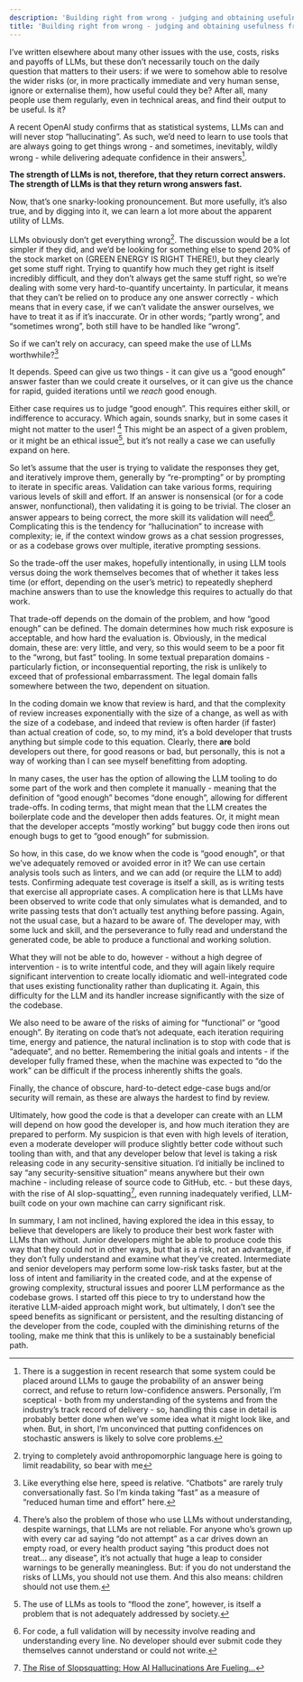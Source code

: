 ```yaml
---
description: 'Building right from wrong - judging and obtaining usefulness from LLMs'
title: 'Building right from wrong - judging and obtaining usefulness from LLMs'
---
```

I’ve written elsewhere about many other issues with the use, costs, risks and payoffs of LLMs, but these don’t necessarily touch on the daily question that matters to their users: if we were to somehow able to resolve the wider risks (or, in more practically immediate and very human sense, ignore or externalise them), how useful could they be? After all, many people use them regularly, even in technical areas, and find their output to be useful. Is it?

A recent OpenAI study confirms that as statistical systems, LLMs can and will never stop “hallucinating”. As such, we’d need to learn to use tools that are always going to get things wrong - and sometimes, inevitably, wildly wrong - while delivering adequate confidence in their answers[^1].

**The strength of LLMs is not, therefore, that they return correct answers. The strength of LLMs is that they return wrong answers fast.**

Now, that’s one snarky-looking pronouncement. But more usefully, it’s also true, and by digging into it, we can learn a lot more about the apparent utility of LLMs.

LLMs obviously don’t get everything wrong[^2]. The discussion would be a lot simpler if they did, and we’d be looking for something else to spend 20% of the stock market on (GREEN ENERGY IS RIGHT THERE!), but they clearly get some stuff right. Trying to quantify how much they get right is itself incredibly difficult, and they don’t always get the same stuff right, so we’re dealing with some very hard-to-quantify uncertainty. In particular, it means that they can’t be relied on to produce any one answer correctly - which means that in every case, if we can’t validate the answer ourselves, we have to treat it as if it’s inaccurate. Or in other words; “partly wrong”, and “sometimes wrong”, both still have to be handled like “wrong”.

So if we can’t rely on accuracy, can speed make the use of LLMs worthwhile?[^3]

It depends. Speed can give us two things - it can give us a “good enough” answer faster than we could create it ourselves, or it can give us the chance for rapid, guided iterations until we *reach* good enough.

Either case requires us to judge “good enough”. This requires either skill, or indifference to accuracy. Which again, sounds snarky, but in some cases it might not matter to the user! [^4] This might be an aspect of a given problem, or it might be an ethical issue[^5], but it’s not really a case we can usefully expand on here.

So let’s assume that the user is trying to validate the responses they get, and iteratively improve them, generally by “re-prompting” or by prompting to iterate in specific areas. Validation can take various forms, requiring various levels of skill and effort. If an answer is nonsensical (or for a code answer, nonfunctional), then validating it is going to be trivial. The closer an answer appears to being correct, the more skill its validation will need[^6]. Complicating this is the tendency for “hallucination” to increase with complexity; ie, if the context window grows as a chat session progresses, or as a codebase grows over multiple, iterative prompting sessions.

So the trade-off the user makes, hopefully intentionally, in using LLM tools versus doing the work themselves becomes that of whether it takes less time (or effort, depending on the user’s metric) to repeatedly shepherd machine answers than to use the knowledge this requires to actually do that work.

That trade-off depends on the domain of the problem, and how “good enough” can be defined. The domain determines how much risk exposure is acceptable, and how hard the evaluation is. Obviously, in the medical domain, these are: very little, and very, so this would seem to be a poor fit to the “wrong, but fast” tooling. In some textual preparation domains - particularly fiction, or inconsequential reporting, the risk is unlikely to exceed that of professional embarrassment. The legal domain falls somewhere between the two, dependent on situation.

In the coding domain we know that review is hard, and that the complexity of review increases exponentially with the size of a change, as well as with the size of a codebase, and indeed that review is often harder (if faster) than actual creation of code, so, to my mind, it’s a bold developer that trusts anything but simple code to this equation. Clearly, there **are** bold developers out there, for good reasons or bad, but personally, this is not a way of working than I can see myself benefitting from adopting.

In many cases, the user has the option of allowing the LLM tooling to do some part of the work and then complete it manually - meaning that the definition of “good enough” becomes “done enough”, allowing for different trade-offs. In coding terms, that might mean that the LLM creates the boilerplate code and the developer then adds features. Or, it might mean that the developer accepts “mostly working” but buggy code then irons out enough bugs to get to “good enough” for submission.

So how, in this case, do we know when the code is “good enough”, or that we’ve adequately removed or avoided error in it? We can use certain analysis tools such as linters, and we can add (or require the LLM to add) tests. Confirming adequate test coverage is itself a skill, as is writing tests that exercise all appropriate cases. A complication here is that LLMs have been observed to write code that only simulates what is demanded, and to write passing tests that don’t actually test anything before passing. Again, not the usual case, but a hazard to be aware of. The developer may, with some luck and skill, and the perseverance to fully read and understand the generated code, be able to produce a functional and working solution.

What they will not be able to do, however - without a high degree of intervention - is to write intentful code, and they will again likely require significant intervention to create locally idiomatic and well-integrated code that uses existing functionality rather than duplicating it. Again, this difficulty for the LLM and its handler increase significantly with the size of the codebase.

We also need to be aware of the risks of aiming for “functional” or “good enough”. By iterating on code that’s not adequate, each iteration requiring time, energy and patience, the natural inclination is to stop with code that is “adequate”, and no better. Remembering the initial goals and intents - if the developer fully framed these, when the machine was expected to “do the work” can be difficult if the process inherently shifts the goals.

Finally, the chance of obscure, hard-to-detect edge-case bugs and/or security will remain, as these are always the hardest to find by review.

Ultimately, how good the code is that a developer can create with an LLM will depend on how good the developer is, and how much iteration they are prepared to perform. My suspicion is that even with high levels of iteration, even a moderate developer will produce slightly better code without such tooling than with, and that any developer below that level is taking a risk releasing code in any security-sensitive situation. I’d initially be inclined to say “any security-sensitive situation” means anywhere but their own machine - including release of source code to GitHub, etc. - but these days, with the rise of AI slop-squatting[^7], even running inadequately verified, LLM-built code on your own machine can carry significant risk.

In summary, I am not inclined, having explored the idea in this essay, to believe that developers are likely to produce their best work faster with LLMs than without. Junior developers might be able to produce code this way that they could not in other ways, but that is a risk, not an advantage, if they don’t fully understand and examine what they’ve created. Intermediate and senior developers may perform some low-risk tasks faster, but at the loss of intent and familiarity in the created code, and at the expense of growing complexity, structural issues and poorer LLM performance as the codebase grows. I started off this piece to try to understand how the iterative LLM-aided approach might work, but ultimately, I don’t see the speed benefits as significant or persistent, and the resulting distancing of the developer from the code, coupled with the diminishing returns of the tooling, make me think that this is unlikely to be a sustainably beneficial path.


[^1]: There is a suggestion in recent research that some system could be placed around LLMs to gauge the probability of an answer being correct, and refuse to return low-confidence answers. Personally, I’m sceptical - both from my understanding of the systems and from the industry’s track record of delivery - so, handling this case in detail is probably better done when we’ve some idea what it might look like, and when. But, in short, I’m unconvinced that putting confidences on stochastic answers is likely to solve core problems.

[^2]: trying to completely avoid anthropomorphic language here is going to limit readability, so bear with me

[^3]: Like everything else here, speed is relative. “Chatbots” are rarely truly conversationally fast. So I’m kinda taking “fast” as a measure of “reduced human time and effort” here.

[^4]: There’s also the problem of those who use LLMs without understanding, despite warnings, that LLMs are not reliable. For anyone who’s grown up with every car ad saying “do not attempt” as a car drives down an empty road, or every health product saying “this product does not treat… any disease”, it’s not actually that huge a leap to consider warnings to be generally meaningless. But: if you do not understand the risks of LLMs, you should not use them. And this also means: children should not use them.

[^5]: The use of LLMs as tools to “flood the zone”, however, is itself a problem that is not adequately addressed by society.

[^6]: For code, a full validation will by necessity involve reading and understanding every line. No developer should ever submit code they themselves cannot understand or could not write.

[^7]: [The Rise of Slopsquatting: How AI Hallucinations Are Fueling...](https://socket.dev/blog/slopsquatting-how-ai-hallucinations-are-fueling-a-new-class-of-supply-chain-attacks)
